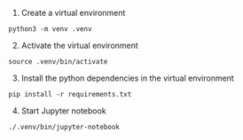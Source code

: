 1. Create a virtual environment
```
python3 -m venv .venv
```

2. Activate the virtual environment
```
source .venv/bin/activate
```

3. Install the python dependencies in the virtual environment
```
pip install -r requirements.txt
```

4. Start Jupyter notebook
```
./.venv/bin/jupyter-notebook
```
